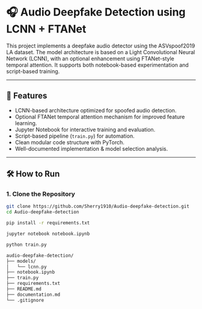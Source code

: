 # 🎧 Audio Deepfake Detection using LCNN + FTANet

This project implements a deepfake audio detector using the ASVspoof2019 LA dataset. The model architecture is based on a Light Convolutional Neural Network (LCNN), with an optional enhancement using FTANet-style temporal attention. It supports both notebook-based experimentation and script-based training.

---

## 🚀 Features

- LCNN-based architecture optimized for spoofed audio detection.
- Optional FTANet temporal attention mechanism for improved feature learning.
- Jupyter Notebook for interactive training and evaluation.
- Script-based pipeline (`train.py`) for automation.
- Clean modular code structure with PyTorch.
- Well-documented implementation & model selection analysis.

---

## 🛠️ How to Run

### 1. Clone the Repository

```bash
git clone https://github.com/Sherry1910/Audio-deepfake-detection.git
cd Audio-deepfake-detection

pip install -r requirements.txt

jupyter notebook notebook.ipynb

python train.py

audio-deepfake-detection/
├── models/
│   └── lcnn.py
├── notebook.ipynb
├── train.py
├── requirements.txt
├── README.md
├── documentation.md
└── .gitignore


